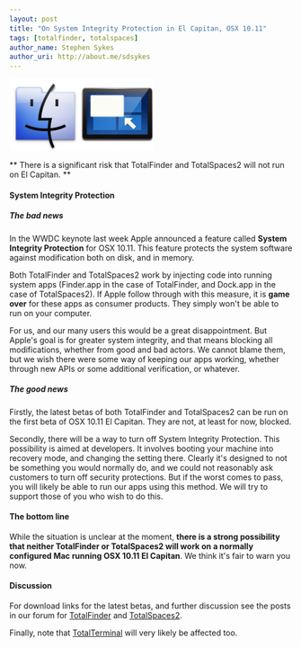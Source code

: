 ```yaml
---
layout: post
title: "On System Integrity Protection in El Capitan, OSX 10.11"
tags: [totalfinder, totalspaces]
author_name: Stephen Sykes
author_uri: http://about.me/sdsykes
---
```

<img src="/shared/img/icons/totalfinder-128.png" class="intro-icon"/><img src="/shared/img/icons/totalspaces2-128.png" class="intro-icon"/>

** There is a significant risk that TotalFinder and TotalSpaces2 will not run on El Capitan. **

#### System Integrity Protection

##### The bad news

In the WWDC keynote last week Apple announced a feature called __System Integrity Protection__ for OSX 10.11. This feature protects the system software against modification both on disk, and in memory.

Both TotalFinder and TotalSpaces2 work by injecting code into running system apps (Finder.app in the case of TotalFinder, and Dock.app in the case of TotalSpaces2). If Apple follow through with this measure, it is __game over__ for these apps as consumer products. They simply won't be able to run on your computer.

For us, and our many users this would be a great disappointment. But Apple's goal is for greater system integrity, and that means blocking all modifications, whether from good and bad actors. We cannot blame them, but we wish there were some way of keeping our apps working, whether through new APIs or some additional verification, or whatever.

##### The good news

Firstly, the latest betas of both TotalFinder and TotalSpaces2 can be run on the first beta of OSX 10.11 El Capitan. They are not, at least for now, blocked.

Secondly, there will be a way to turn off System Integrity Protection. This possibility is aimed at developers. It involves booting your machine into recovery mode, and changing the setting there. Clearly it's designed to not be something you would normally do, and we could not reasonably ask customers to turn off security protections. But if the worst comes to pass, you will likely be able to run our apps using this method. We will try to support those of you who wish to do this.

#### The bottom line

While the situation is unclear at the moment, __there is a strong possibility that neither TotalFinder or TotalSpaces2 will work on a normally configured Mac running OSX 10.11 El Capitan__. We think it's fair to warn you now.

#### Discussion

For download links for the latest betas, and further discussion see the posts in our forum for [TotalFinder](http://discuss.binaryage.com/t/totalfinder-status-under-os-x-10-11-el-capitan/3858) and [TotalSpaces2](http://discuss.binaryage.com/t/totalspaces2-status-under-os-x-10-11-el-capitan/3828).

Finally, note that [TotalTerminal](http://totalterminal.binaryage.com) will very likely be affected too.
